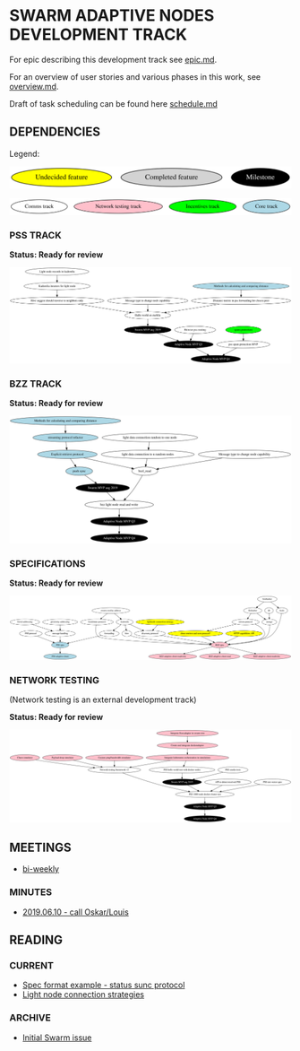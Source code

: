 # SWARM ADAPTIVE NODES DEVELOPMENT TRACK

For epic describing this development track see [epic.md](./epic.md).

For an overview of user stories and various phases in this work, see [overview.md](./overview.md).

Draft of task scheduling can be found here [schedule.md](./schedule.md)

## DEPENDENCIES

Legend:

![](./legend_state.svg)

![](./legend_track.svg)

### PSS TRACK

**Status: Ready for review**

![](./pssdep.svg)

### BZZ TRACK

**Status: Ready for review**

![](./bzzdep.svg)

### SPECIFICATIONS

**Status: Ready for review**

![](./specdep.svg)

### NETWORK TESTING

(Network testing is an external development track)

**Status: Ready for review**

![](./testdep.svg)

## MEETINGS

- [bi-weekly](https://notes.status.im/swarm-adaptive-nodes?both)

### MINUTES

- [2019.06.10 - call Oskar/Louis](https://notes.status.im/oOJmxZgxQQ-KC_MjpVpokw#)

## READING

### CURRENT

- [Spec format example - status sunc protocol](https://github.com/status-im/bigbrother-specs/blob/mvds/data_sync/mvds.md)
- [Light node connection strategies](https://swarmresear.ch/t/light-client-connection-strategy/17)

### ARCHIVE

- [Initial Swarm issue](https://github.com/ethersphere/swarm/issues/458)
